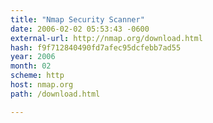 ```yaml
---
title: "Nmap Security Scanner"
date: 2006-02-02 05:53:43 -0600
external-url: http://nmap.org/download.html
hash: f9f712840490fd7afec95dcfebb7ad55
year: 2006
month: 02
scheme: http
host: nmap.org
path: /download.html

---
```



